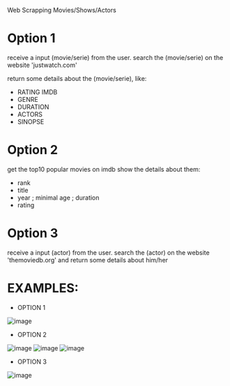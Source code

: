 Web Scrapping Movies/Shows/Actors

# Option 1
receive a input (movie/serie) from the user.
search the (movie/serie) on the website 'justwatch.com'

return some details about the (movie/serie), like:
- RATING IMDB
- GENRE
- DURATION
- ACTORS
- SINOPSE

# Option 2
get the top10 popular movies on imdb
show the details about them:
- rank
- title
- year ; minimal age ; duration
- rating

# Option 3
receive a input (actor) from the user.
search the (actor) on the website 'themoviedb.org'
and return some details about him/her


# EXAMPLES:

- OPTION 1

![image](https://github.com/gabrielqt/Web-Scrapping-Cinema/assets/159674773/8d4a6eda-8f98-4ca4-9143-da3d4e9ab94b)

- OPTION 2
  
![image](https://github.com/gabrielqt/Web-Scrapping-Cinema/assets/159674773/5801df67-e365-4022-b9fa-bef8eeecbcef)
![image](https://github.com/gabrielqt/Web-Scrapping-Cinema/assets/159674773/011d16db-aa24-4b5e-ab28-23c0280771c1)
![image](https://github.com/gabrielqt/Web-Scrapping-Cinema/assets/159674773/2f0e8b64-0e40-46d2-8cb2-64fae4d12fb2)

- OPTION 3

  
![image](https://github.com/gabrielqt/Web-Scrapping-Cinema/assets/159674773/d36cf031-4195-439e-9b0c-5b4a72adb0c4)




